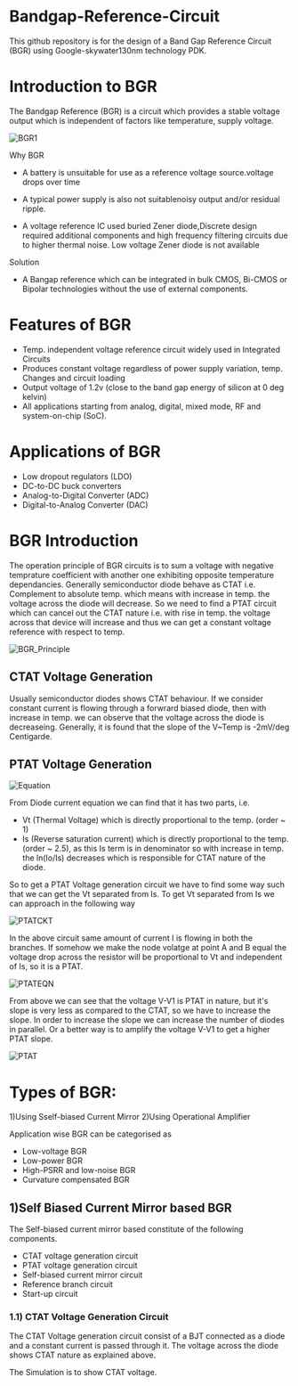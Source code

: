 # Bandgap-Reference-Circuit
This github repository is for the design of a Band Gap Reference Circuit (BGR) using Google-skywater130nm technology PDK.
# Introduction to BGR
The Bandgap Reference (BGR) is a circuit which provides a stable voltage output which is independent of factors like temperature, supply voltage.

![BGR1](https://github.com/K-shejuti/Bandgap-Reference-Circuit/assets/152790020/c20aae7b-f2b2-48e9-90df-75ae3d911fc2)

Why BGR

- A battery is unsuitable for use as a reference voltage source.voltage drops over time

- A typical power supply is also not suitablenoisy output and/or residual ripple.
  
- A voltage reference IC used buried Zener diode,Discrete design required additional components and high frequency filtering circuits due to higher thermal noise.
Low voltage Zener diode is not available

Solution

- A Bangap reference which can be integrated in bulk CMOS, Bi-CMOS or Bipolar technologies without the use of external components.
# Features of BGR
- Temp. independent voltage reference circuit widely used in Integrated Circuits
- Produces constant voltage regardless of power supply variation, temp. Changes and circuit loading
- Output voltage of 1.2v (close to the band gap energy of silicon at 0 deg kelvin)
- All applications starting from analog, digital, mixed mode, RF and system-on-chip (SoC).
# Applications of BGR
- Low dropout regulators (LDO)
- DC-to-DC buck converters
- Analog-to-Digital Converter (ADC)
- Digital-to-Analog Converter (DAC)
# BGR Introduction
The operation principle of BGR circuits is to sum a voltage with negative temprature coefficient with another one exhibiting opposite temperature dependancies. Generally semiconductor diode behave as CTAT i.e. Complement to absolute temp. which means with increase in temp. the voltage across the diode will decrease. So we need to find a PTAT circuit which can cancel out the CTAT nature i.e. with rise in temp. the voltage across that device will increase and thus we can get a constant voltage reference with respect to temp.

![BGR_Principle](https://github.com/K-shejuti/Bandgap-Reference-Circuit/assets/152790020/edb023d4-39e9-4ecb-8402-3017330b75bc)

## CTAT Voltage Generation
Usually semiconductor diodes shows CTAT behaviour. If we consider constant current is flowing through a forwrard biased diode, then with increase in temp. we can observe that the voltage across the diode is decreaseing. Generally, it is found that the slope of the V~Temp is -2mV/deg Centigarde.

## PTAT Voltage Generation

![Equation](https://github.com/K-shejuti/Bandgap-Reference-Circuit/assets/152790020/f63e6032-b1bb-4050-a046-72a327ec4791)

From Diode current equation we can find that it has two parts, i.e.

- Vt (Thermal Voltage) which is directly proportional to the temp. (order ~ 1)
- Is (Reverse saturation current) which is directly proportional to the temp. (order ~ 2.5), as this Is term is in denominator so with increase in temp. the ln(Io/Is) decreases which is responsible for CTAT nature of the diode.

So to get a PTAT Voltage generation circuit we have to find some way such that we can get the Vt separated from Is.
To get Vt separated from Is we can approach in the following way

![PTATCKT](https://github.com/K-shejuti/Bandgap-Reference-Circuit/assets/152790020/ed891108-dc89-4082-bb0f-8ab2c75f8be3)

In the above circuit same amount of current I is flowing in both the branches. If somehow we make the node volatge at point A and B equal the voltage drop across the resistor will be proportional to Vt and independent of Is, so it is a PTAT.

![PTATEQN](https://github.com/K-shejuti/Bandgap-Reference-Circuit/assets/152790020/472a00f1-fec8-41a1-8c3b-8bf943c7ed0e)

From above we can see that the voltage V-V1 is PTAT in nature, but it's slope is very less as compared to the CTAT, so we have to increase the slope. In order to increase the slope we can increase the number of diodes in parallel. Or a better way is to amplify the voltage V-V1 to get a higher PTAT slope.

![PTAT](https://github.com/K-shejuti/Bandgap-Reference-Circuit/assets/152790020/9849f818-b79d-4030-b44a-67c13862eab9)

# Types of BGR:
1)Using Sself-biased Current Mirror
2)Using Operational Amplifier

Application wise BGR can be categorised as 
- Low-voltage BGR
- Low-power BGR
- High-PSRR and low-noise BGR
- Curvature compensated BGR

## 1)Self Biased Current Mirror based BGR

The Self-biased current mirror based constitute of the following components.
- CTAT voltage generation circuit
- PTAT voltage generation circuit
- Self-biased current mirror circuit
- Reference branch circuit
- Start-up circuit

### 1.1) CTAT Voltage Generation Circuit
The CTAT Voltage generation circuit consist of a BJT connected as a diode and a constant current is passed through it. The voltage across the diode  shows CTAT nature as explained above.

The Simulation is to show CTAT voltage.














  
